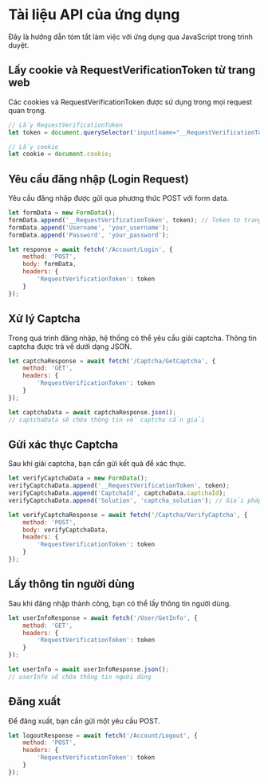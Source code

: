 # Tài liệu API của ứng dụng

Đây là hướng dẫn tóm tắt làm việc với ứng dụng qua JavaScript trong trình duyệt.

## Lấy cookie và RequestVerificationToken từ trang web

Các cookies và RequestVerificationToken được sử dụng trong mọi request quan trọng.

```javascript
// Lấy RequestVerificationToken
let token = document.querySelector('input[name="__RequestVerificationToken"]').value;

// Lấy cookie
let cookie = document.cookie;
```

## Yêu cầu đăng nhập (Login Request)

Yêu cầu đăng nhập được gửi qua phương thức POST với form data.

```javascript
let formData = new FormData();
formData.append('__RequestVerificationToken', token); // Token từ trang
formData.append('Username', 'your_username');
formData.append('Password', 'your_password');

let response = await fetch('/Account/Login', {
    method: 'POST',
    body: formData,
    headers: {
        'RequestVerificationToken': token
    }
});
```

## Xử lý Captcha

Trong quá trình đăng nhập, hệ thống có thể yêu cầu giải captcha. Thông tin captcha được trả về dưới dạng JSON.

```javascript
let captchaResponse = await fetch('/Captcha/GetCaptcha', {
    method: 'GET',
    headers: {
        'RequestVerificationToken': token
    }
});

let captchaData = await captchaResponse.json();
// captchaData sẽ chứa thông tin về captcha cần giải
```

## Gửi xác thực Captcha

Sau khi giải captcha, bạn cần gửi kết quả để xác thực.

```javascript
let verifyCaptchaData = new FormData();
verifyCaptchaData.append('__RequestVerificationToken', token);
verifyCaptchaData.append('CaptchaId', captchaData.captchaId);
verifyCaptchaData.append('Solution', 'captcha_solution'); // Giải pháp cho captcha

let verifyCaptchaResponse = await fetch('/Captcha/VerifyCaptcha', {
    method: 'POST',
    body: verifyCaptchaData,
    headers: {
        'RequestVerificationToken': token
    }
});
```

## Lấy thông tin người dùng

Sau khi đăng nhập thành công, bạn có thể lấy thông tin người dùng.

```javascript
let userInfoResponse = await fetch('/User/GetInfo', {
    method: 'GET',
    headers: {
        'RequestVerificationToken': token
    }
});

let userInfo = await userInfoResponse.json();
// userInfo sẽ chứa thông tin người dùng
```

## Đăng xuất

Để đăng xuất, bạn cần gửi một yêu cầu POST.

```javascript
let logoutResponse = await fetch('/Account/Logout', {
    method: 'POST',
    headers: {
        'RequestVerificationToken': token
    }
});
```
